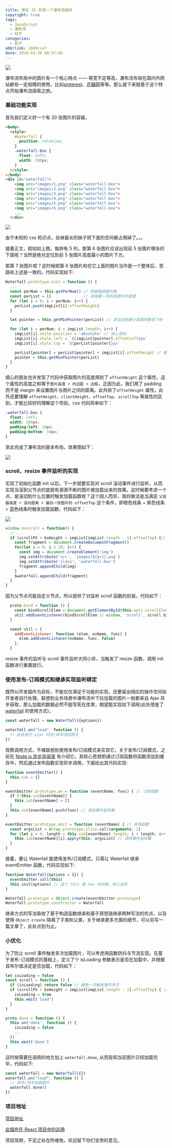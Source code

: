 ```yaml
---
title: 原生 JS 实现一个瀑布流插件
copyright: true
tags:
  - JavaScript
  - 瀑布流
  - 轮子
categories:
  - 轮子
abbrlink: 16b9cce7
date: 2018-01-30 00:57:46
---
```


![](http://muyy.withyoufriends.com/74f00b858ebdc430e780aa1da6ca0ce1.jpg-muyy)

瀑布流布局中的图片有一个核心特点 —— 等宽不定等高，瀑布流布局在国内外网站都有一定规模的使用，比如[pinterest](https://www.pinterest.com/)、[花瓣网](http://huaban.com/)等等。那么接下来就基于这个特点开始瀑布流探索之旅。

<!-- more -->

### 基础功能实现

首先我们定义好一个有 20 张图片的容器，

```html
<body>
  <style>
    #waterfall {
      position: relative;
    }
    .waterfall-box {
      float: left;
      width: 200px;
    }
  </style>
</body>
<div id="waterfall">
    <img src="images/1.png" class="waterfall-box">
    <img src="images/2.png" class="waterfall-box">
    <img src="images/3.png" class="waterfall-box">
    <img src="images/4.png" class="waterfall-box">
    <img src="images/5.png" class="waterfall-box">
    <img src="images/6.png" class="waterfall-box">
    ...
  </div>
```

![](http://muyy.withyoufriends.com/88935550542f9cc012151460095d9579.jpg-300)

由于未知的 css 知识点，丝袜最长的妹子把下面的空间都占用掉了。。。

接着正文，假如如上图，每排有 5 列，那第 6 张图片应该出现前 5 张图片哪张的下面呢？当然是绝对定位到前 5 张图片高度最小的图片下方。

那第 7 张图片呢？这时候把第 6 张图片和在它上面的图片当作是一个整体后，思路和上述是一致的。代码实现如下:

```js
Waterfall.prototype.init = function () {
  ...
  const perNum = this.getPerNum() // 获取每排图片数
  const perList = []              // 存储第一列的各图片的高度
  for (let i = 0; i < perNum; i++) {
    perList.push(imgList[i].offsetHeight)
  }

  let pointer = this.getMinPointer(perList) // 求出当前最小高度的数组下标

  for (let i = perNum; i < imgList.length; i++) {
    imgList[i].style.position = 'absolute' // 核心语句
    imgList[i].style.left = `${imgList[pointer].offsetLeft}px`
    imgList[i].style.top = `${perList[pointer]}px`

    perList[pointer] = perList[pointer] + imgList[i].offsetHeight // 数组最小的值加上相应图片的高度
    pointer = this.getMinPointer(perList)
  }
}
```

细心的朋友也许发现了代码中获取图片的高度用到了 `offsetHeight` 这个属性，这个属性的高度之和等于`图片高度 + 内边距 + 边框`，正因为此，我们用了 padding 而不是 margin 来设置图片与图片之间的距离。此外除了`offsetHeight` 属性，此外还要理解 `offsetHeight`、`clientHeight`、`offsetTop`、`scrollTop` 等属性的区别，才能比较好的理解这个项目。css 代码简单如下：
```css
.waterfall-box {
  float: left;
  width: 200px;
  padding-left: 10px;
  padding-bottom: 10px;
}
```

至此完成了瀑布流的基本布局，效果图如下：

![](http://muyy.withyoufriends.com/74f00b858ebdc430e780aa1da6ca0ce1.jpg-300)

### scroll、resize 事件监听的实现

实现了初始化函数 init 以后，下一步就要实现对 scroll 滚动事件进行监听，从而实现当滚到父节点的底部有源源不断的图片被加载出来的效果。这时候要考虑一个点，是滚动到什么位置时触发加载函数呢？这个因人而异，我的做法是当满足 `父容器高度 + 滚动距离 > 最后一张图片的 offsetTop` 这个条件，即橙色线条 + 紫色线条 > 蓝色线条时触发加载函数，代码如下：

![](http://muyy.withyoufriends.com/c8cda4bb070a7739eeec0fc968e91a1b.jpg-300)

```js
window.onscroll = function() {
  // ...
  if (scrollPX + bsHeight > imgList[imgList.length - 1].offsetTop) {// 浏览器高度 + 滚动距离 > 最后一张图片的 offsetTop
    const fragment = document.createDocumentFragment()
    for(let i = 0; i < 20; i++) {
      const img = document.createElement('img')
      img.setAttribute('src', `images/${i+1}.png`)
      img.setAttribute('class', 'waterfall-box')
      fragment.appendChild(img)
    }
    $waterfall.appendChild(fragment)
  }
}
```

因为父节点可能自定义节点，所以提供了对监听 scroll 函数的封装，代码如下：
```js
  proto.bind = function () {
    const bindScrollElem = document.getElementById(this.opts.scrollElem)
    util.addEventListener(bindScrollElem || window, 'scroll', scroll.bind(this))
  }

  const util = {
    addEventListener: function (elem, evName, func) {
      elem.addEventListener(evName, func, false)
    },
  }
```

resize 事件的监听与 scroll 事件监听大同小异，当触发了 resize 函数，调用 init 函数进行重置就行。

### 使用发布-订阅模式和继承实现监听绑定

既然以开发插件为目标，不能仅仅满足于功能的实现，还要留出相应的操作空间给开发者自行处理。联想到业务场景中瀑布流中下拉加载的图片一般都来自 Ajax 异步获取，那么加载的数据必然不能写死在库里，期望能实现如下调用(此处借鉴了 [waterfall](https://github.com/mqyqingfeng/waterfall) 的使用方式)，

```js
const waterfall = new Waterfall({options})

waterfall.on("load", function () {
  // 此处进行 ajax 同步/异步添加图片
})
```

观察调用方式，不难联想到使用发布/订阅模式来实现它，关于发布/订阅模式，之前在 [Node.js 异步异闻录](https://github.com/MuYunyun/fe_cloud/issues/7) 有介绍它。其核心思想即通过订阅函数将函数添加到缓存中，然后通过发布函数实现异步调用，下面给出其代码实现:

```js
function eventEmitter() {
  this.sub = {}
}

eventEmitter.prototype.on = function (eventName, func) { // 订阅函数
  if (!this.sub[eventName]) {
    this.sub[eventName] = []
  }
  this.sub[eventName].push(func) // 添加事件监听器
}

eventEmitter.prototype.emit = function (eventName) { // 发布函数
  const argsList = Array.prototype.slice.call(arguments, 1)
  for (let i = 0, length = this.sub[eventName].length; i < length; i++) {
    this.sub[eventName][i].apply(this, argsList) // 调用事件监听器
  }
}
```

接着，要让 Waterfall 能使用发布/订阅模式，只需让 Waterfall 继承 eventEmitter 函数，代码实现如下:

```js
function Waterfall(options = {}) {
  eventEmitter.call(this)
  this.init(options) // 这个 this 是 new 的时候，绑上去的
}

Waterfall.prototype = Object.create(eventEmitter.prototype)
Waterfall.prototype.constructor = Waterfall
```

继承方式的写法吸收了基于构造函数继承和基于原型链继承两种写法的优点，以及使用 `Object.create` 隔离了子类和父类，关于继承更多方面的细节，可以另写一篇文章了，此处点到为止。

### 小优化

为了防止 scroll 事件触发多次加载图片，可以考虑用函数防抖与节流实现。在基于发布-订阅模式的基础上，定义了个 isLoading 参数表示是否在加载中，并根据其布尔值决定是否加载，代码如下：

```js
let isLoading = false
const scroll = function () {
  if (isLoading) return false // 避免一次触发事件多次
  if (scrollPX + bsHeight > imgList[imgList.length - 1].offsetTop) { // 浏览器高度 + 滚动距离 > 最后一张图片的 offsetTop
    isLoading = true
    this.emit('load')
  }
}

proto.done = function () {
  this.on('done', function () {
    isLoading = false
    ...
  })
  this.emit('done')
}
```

这时候需要在调用的地方加上 `waterfall.done`, 从而告知当前图片已经加载完毕，代码如下:

```js
const waterfall = new Waterfall({})
waterfall.on("load", function () {
  // 异步/同步加载图片
  waterfall.done()
})
```

### 项目地址

[项目地址](https://github.com/MuYunyun/waterfall)

[此插件在 React 项目中的运用](https://github.com/MuYunyun/reactSPA/blob/master/src/common/pages/waterfall/index.js)

项目简陋，不足之处在所难免，欢迎留下你们宝贵的意见。





